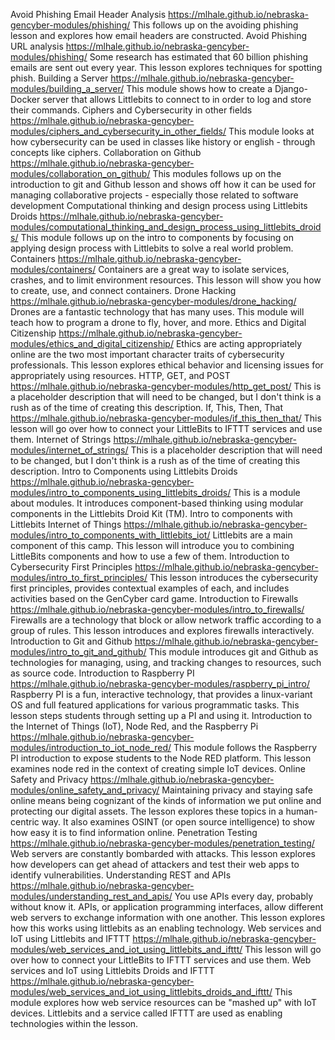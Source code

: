 <!-- tab separated syntax: title (required)	 link_to_module_root (required)	 short description (optional)  -->
Avoid Phishing Email Header Analysis	https://mlhale.github.io/nebraska-gencyber-modules/phishing/	This follows up on the avoiding phishing lesson and explores how email headers are constructed.
Avoid Phishing URL analysis	https://mlhale.github.io/nebraska-gencyber-modules/phishing/  Some research has estimated that 60 billion phishing emails are sent out every year. This lesson explores techniques for spotting phish.
Building a Server	https://mlhale.github.io/nebraska-gencyber-modules/building_a_server/	This module shows how to create a Django-Docker server that allows Littlebits to connect to in order to log and store their commands.
Ciphers and Cybersecurity in other fields	https://mlhale.github.io/nebraska-gencyber-modules/ciphers_and_cybersecurity_in_other_fields/	This module looks at how cybersecurity can be used in classes like history or english - through concepts like ciphers.
Collaboration on Github	https://mlhale.github.io/nebraska-gencyber-modules/collaboration_on_github/	This modules follows up on the introduction to git and Github lesson and shows off how it can be used for managing collaborative projects - especially those related to software development
Computational thinking and design process using Littlebits Droids	https://mlhale.github.io/nebraska-gencyber-modules/computational_thinking_and_design_process_using_littlebits_droids/	This module follows up on the intro to components by focusing on applying design process with Littlebits to solve a real world problem.
Containers	https://mlhale.github.io/nebraska-gencyber-modules/containers/	Containers are a great way to isolate services, crashes, and to limit environment resources. This lesson will show you how to create, use, and connect containers.
Drone Hacking	https://mlhale.github.io/nebraska-gencyber-modules/drone_hacking/	Drones are a fantastic technology that has many uses. This module will teach how to program a drone to fly, hover, and more.
Ethics and Digital Citizenship	https://mlhale.github.io/nebraska-gencyber-modules/ethics_and_digital_citizenship/	Ethics are acting appropriately online are the two most important character traits of cybersecurity professionals. This lesson explores ethical behavior and licensing issues for appropriately using resources.
HTTP, GET, and POST	https://mlhale.github.io/nebraska-gencyber-modules/http_get_post/	This is a placeholder description that will need to be changed, but I don't think is a rush as of the time of creating this description.
If, This, Then, That	https://mlhale.github.io/nebraska-gencyber-modules/if_this_then_that/	This lesson will go over how to connect your LittleBits to IFTTT services and use them.
Internet of Strings	https://mlhale.github.io/nebraska-gencyber-modules/internet_of_strings/	This is a placeholder description that will need to be changed, but I don't think is a rush as of the time of creating this description.
Intro to Components using Littlebits Droids	https://mlhale.github.io/nebraska-gencyber-modules/intro_to_components_using_littlebits_droids/	This is a module about modules. It introduces component-based thinking using modular components in the Littlebits Droid Kit (TM).
Intro to components with Littlebits Internet of Things	https://mlhale.github.io/nebraska-gencyber-modules/intro_to_components_with_littlebits_iot/	Littlebits are a main component of this camp. This lesson will introduce you to combining LittleBits components and how to use a few of them.
Introduction to Cybersecurity First Principles	https://mlhale.github.io/nebraska-gencyber-modules/intro_to_first_principles/	This lesson introduces the cybersecurity first principles, provides contextual examples of each, and includes activities based on the GenCyber card game.
Introduction to Firewalls	https://mlhale.github.io/nebraska-gencyber-modules/intro_to_firewalls/	Firewalls are a technology that block or allow network traffic according to a group of rules. This lesson introduces and explores firewalls interactively.
Introduction to Git and Github	https://mlhale.github.io/nebraska-gencyber-modules/intro_to_git_and_github/	This module introduces git and Github as technologies for managing, using, and tracking changes to resources, such as source code.
Introduction to Raspberry PI 	https://mlhale.github.io/nebraska-gencyber-modules/raspberry_pi_intro/	Raspberry PI is a fun, interactive technology, that provides a linux-variant OS and full featured applications for various programmatic tasks. This lesson steps students through setting up a PI and using it.
Introduction to the Internet of Things (IoT), Node Red, and the Raspberry Pi 	https://mlhale.github.io/nebraska-gencyber-modules/introduction_to_iot_node_red/	This module follows the Raspberry PI introduction to expose students to the Node RED platform. This lesson examines node red in the context of creating simple IoT devices.
Online Safety and Privacy	https://mlhale.github.io/nebraska-gencyber-modules/online_safety_and_privacy/	Maintaining privacy and staying safe online means being cognizant of the kinds of information we put online and protecting our digital assets. The lesson explores these topics in a human-centric way. It also examines OSINT (or open source intelligence) to show how easy it is to find information online.
Penetration Testing	https://mlhale.github.io/nebraska-gencyber-modules/penetration_testing/	Web servers are constantly bombarded with attacks. This lesson explores how developers can get ahead of attackers and test their web apps to identify vulnerabilities.
Understanding REST and APIs	https://mlhale.github.io/nebraska-gencyber-modules/understanding_rest_and_apis/	You use APIs every day, probably without know it. APIs, or application programming interfaces, allow different web servers to exchange information with one another. This lesson explores how this works using littlebits as an enabling technology.
Web services and IoT using Littlebits and IFTTT	https://mlhale.github.io/nebraska-gencyber-modules/web_services_and_iot_using_littlebits_and_ifttt/	This lesson will go over how to connect your LittleBits to IFTTT services and use them.
Web services and IoT using Littlebits Droids and IFTTT	https://mlhale.github.io/nebraska-gencyber-modules/web_services_and_iot_using_littlebits_droids_and_ifttt/	This module explores how web service resources can be "mashed up" with IoT devices. Littlebits and a service called IFTTT are used as enabling technologies within the lesson.
